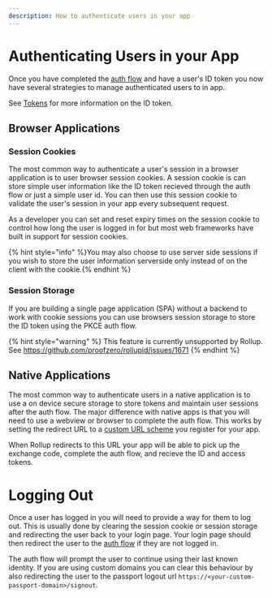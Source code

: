 ```yaml
---
description: How to authenticate users in your app
---
```


# Authenticating Users in your App

Once you have completed the [auth flow](../getting-started/auth-flow.md) and have a user's ID token you now have several strategies to manage authenticated users to in app.

See [Tokens](../advanced/token.md) for more information on the ID token.

## Browser Applications

### Session Cookies

The most common way to authenticate a user's session in a browser application is to user browser session cookies. A session cookie is can store simple user information like the ID token recieved through the auth flow or just a simple user id. You can then use this session cookie to validate the user's session in your app every subsequent request.

As a developer you can set and reset expiry times on the session cookie to control how long the user is logged in for but most web frameworks have built in support for session cookies.

{% hint style="info" %}You may also choose to use server side sessions if you wish to store the user information serverside only instead of on the client with the cookie.{% endhint %}

### Session Storage

If you are building a single page application (SPA) without a backend to work with cookie sessions you can use browsers session storage to store the ID token using the PKCE auth flow.

{% hint style="warning" %} This feature is currently unsupported by Rollup. See https://github.com/proofzero/rollupid/issues/1671 {% endhint %}

## Native Applications

The most common way to authenticate users in a native application is to use a on device secure storage to store tokens and maintain user sessions after the auth flow. The major difference with native apps is that you will need to use a webview or browser to complete the auth flow. This works by setting the redirect URL to a [custom URL scheme](https://www.oauth.com/oauth2-servers/oauth-native-apps/redirect-urls-for-native-apps/) you register for your app.

When Rollup redirects to this URL your app will be able to pick up the exchange code, complete the auth flow, and recieve the ID and access tokens.

# Logging Out

Once a user has logged in you will need to provide a way for them to log out. This is usually done by clearing the session cookie or session storage and redirecting the user back to your login page. Your login page should then redirect the user to the [auth flow](../getting-started/auth-flow.md) if they are not logged in.

The auth flow will prompt the user to continue using their last known identity. If you are using custom domains you can clear this behaviour by also redirecting the user to the passport logout url `https://<your-custom-passport-domain>/signout`.
